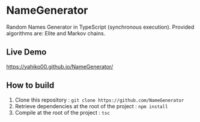 # NameGenerator
Random Names Generator in TypeScript (synchronous execution).
Provided algorithms are: Elite and Markov chains.

## Live Demo

https://yahiko00.github.io/NameGenerator/

## How to build

1. Clone this repository : `git clone https://github.com/NameGenerator`
2. Retrieve dependencies at the root of the project : `npm install`
3. Compile at the root of the project : `tsc`

